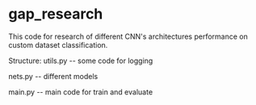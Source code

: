 # gap_research
This code for research of different CNN's architectures performance on custom dataset classification.

Structure:
utils.py -- some code for logging

nets.py  -- different models

main.py  -- main code for train and evaluate
